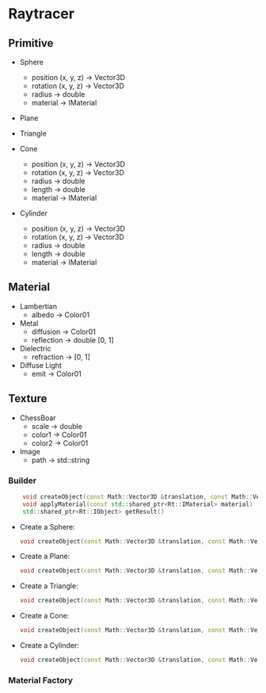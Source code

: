 # Raytracer

## Primitive

- Sphere
    - position (x, y, z) -> Vector3D
    - rotation (x, y, z) -> Vector3D
    - radius -> double
    - material -> IMaterial

- Plane
- Triangle
- Cone
    - position (x, y, z) -> Vector3D
    - rotation (x, y, z) -> Vector3D
    - radius -> double
    - length -> double
    - material -> IMaterial

- Cylinder
    - position (x, y, z) -> Vector3D
    - rotation (x, y, z) -> Vector3D
    - radius -> double
    - length -> double
    - material -> IMaterial

## Material

- Lambertian
    - albedo -> Color01
- Metal
    - diffusion -> Color01
    - reflection -> double [0, 1]
- Dielectric
    - refraction -> [0, 1]
- Diffuse Light
    - emit -> Color01

## Texture

- ChessBoar
    - scale -> double
    - color1 -> Color01
    - color2 -> Color01
- Image
    - path -> std::string

### Builder

```cpp
    void createObject(const Math::Vector3D &translation, const Math::Vector3D &rotation, const Param &... param)
    void applyMaterial(const std::shared_ptr<Rt::IMaterial> material)
    std::shared_ptr<Rt::IObject> getResult()
```

- Create a Sphere:
    ```cpp
    void createObject(const Math::Vector3D &translation, const Math::Vector3D &rotation, const double &radius)
    ```

- Create a Plane:
    ```cpp
    void createObject(const Math::Vector3D &translation, const Math::Vector3D &rotation, const Math::Point3D &pos, const Math::Vector3D &u, const Math::Vector3D &v)
    ```

- Create a Triangle:
    ```cpp
    void createObject(const Math::Vector3D &translation, const Math::Vector3D &rotation, const Math::Point3D &origin, const Math::Point3D &pointA, const Math::Point3D &pointB)
    ```

- Create a Cone:
    ```cpp
    void createObject(const Math::Vector3D &translation, const Math::Vector3D &rotation, double radius, double length)
    ```

- Create a Cylinder:
    ```cpp
    void createObject(const Math::Vector3D &translation, const Math::Vector3D &rotation, double radius, double length)
    ```

### Material Factory


